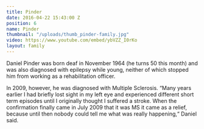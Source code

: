 ```yaml
---
title: Pinder
date: 2016-04-22 15:43:00 Z
position: 6
name: Pinder
thumbnail: "/uploads/thumb_pinder-family.jpg"
video: https://www.youtube.com/embed/ybVZZ_I0rKo
layout: family
---
```


Daniel Pinder was born deaf in November 1964 (he turns 50 this month) and was also diagnosed with epilepsy while young, neither of which stopped him from working as a rehabilitation officer.

In 2009, however, he was diagnosed with Multiple Sclerosis. “Many years earlier I had briefly lost sight in my left eye and experienced different short term episodes until I originally thought I suffered a stroke. When the confirmation finally came in July 2009 that it was MS it came as a relief, because until then nobody could tell me what was really happening,“ Daniel said.